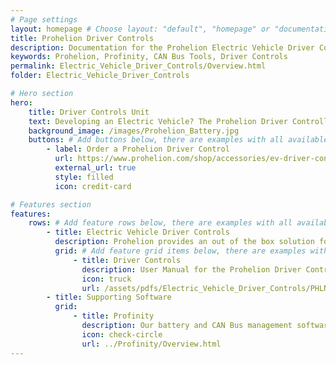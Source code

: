 ```yaml
---
# Page settings
layout: homepage # Choose layout: "default", "homepage" or "documentation-archive"
title: Prohelion Driver Controls
description: Documentation for the Prohelion Electric Vehicle Driver Controls
keywords: Prohelion, Profinity, CAN Bus Tools, Driver Controls
permalink: Electric_Vehicle_Driver_Controls/Overview.html
folder: Electric_Vehicle_Driver_Controls

# Hero section
hero:
    title: Driver Controls Unit
    text: Developing an Electric Vehicle? The Prohelion Driver Controller Unit is designed to give you a head start with an off the shelf control platform to get you driving sooner.
    background_image: /images/Prohelion_Battery.jpg
    buttons: # Add buttons below, there are examples with all available options
        - label: Order a Prohelion Driver Control
          url: https://www.prohelion.com/shop/accessories/ev-driver-controls/
          external_url: true 
          style: filled
          icon: credit-card         

# Features section
features:
    rows: # Add feature rows below, there are examples with all available options
        - title: Electric Vehicle Driver Controls
          description: Prohelion provides an out of the box solution for developing an Electric Vehicle driver control platform
          grid: # Add feature grid items below, there are examples with all available options
              - title: Driver Controls
                description: User Manual for the Prohelion Driver Control Unit
                icon: truck
                url: /assets/pdfs/Electric_Vehicle_Driver_Controls/PHLN86.002v4-EV-Driver-Controls-Users-Manual.pdf              
        - title: Supporting Software          
          grid:
              - title: Profinity
                description: Our battery and CAN Bus management software solution.
                icon: check-circle
                url: ../Profinity/Overview.html
---
```

